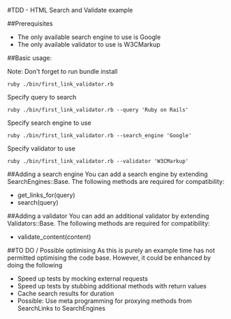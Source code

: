 #TDD - HTML Search and Validate example

##Prerequisites

* The only available search engine to use is Google
* The only available validator to use is W3CMarkup

##Basic usage:

Note: Don't forget to run bundle install

```ssh
ruby ./bin/first_link_validator.rb
```

Specify query to search

```ssh
ruby ./bin/first_link_validator.rb --query 'Ruby on Rails'
```

Specify search engine to use

```ssh
ruby ./bin/first_link_validator.rb --search_engine 'Google'
```

Specify validator to use

```ssh
ruby ./bin/first_link_validator.rb --validator 'W3CMarkup'
```

##Adding a search engine
You can add a search engine by extending SearchEngines::Base. The following methods are required for compatibility:

* get_links_for(query)
* search(query)

##Adding a validator
You can add an additional validator by extending Validators::Base. The following methods are required for compatibility:

* validate_content(content)

##TO DO / Possible optimising
As this is purely an example time has not permitted optimising the code base. However, it could be enhanced by doing the following

* Speed up tests by mocking external requests
* Speed up tests by stubbing additional methods with return values
* Cache search results for duration
* Possible: Use meta programming for proxying methods from SearchLinks to SearchEngines
